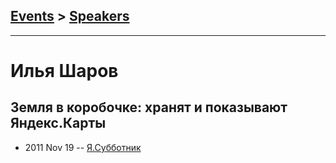 ## [Events](../README.md) > [Speakers](../speakers.md)
---

# Илья Шаров

## Земля в коробочке: хранят и показывают Яндекс.Карты
- 2011 Nov 19 -- [Я.Субботник](https://events.yandex.ru/lib/talks/192/)    
